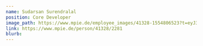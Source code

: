 ```yaml
---
name: Sudarsan Surendralal
position: Core Developer
image_path: https://www.mpie.de/employee_images/41328-1554806523?t=eyJ3aWR0aCI6NDI0LCJoZWlnaHQiOjU0NSwiZml0IjoiY3JvcCJ9--097e0e16b1239d83449ff2fd629b525b0f1936f9
link: https://www.mpie.de/person/41328/2281
blurb:
---
```


